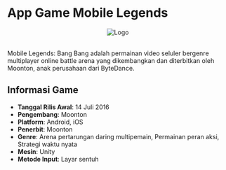 <h1>App Game Mobile Legends</h1>

<div style="text-align: center;">
    <img src="https://github.com/user-attachments/assets/bcb3648b-b183-4b6e-a3b6-a8346209225a" alt="Logo">
</div>
<br>
<p>Mobile Legends: Bang Bang adalah permainan video seluler bergenre multiplayer online battle arena yang dikembangkan dan diterbitkan oleh Moonton, anak perusahaan dari ByteDance.</p>

## Informasi Game

- **Tanggal Rilis Awal**: 14 Juli 2016
- **Pengembang**: Moonton
- **Platform**: Android, iOS
- **Penerbit**: Moonton
- **Genre**: Arena pertarungan daring multipemain, Permainan peran aksi, Strategi waktu nyata
- **Mesin**: Unity
- **Metode Input**: Layar sentuh
